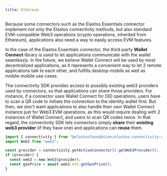 ```yaml
---
title: Ethereum
---
```


Because some connectors such as the Elastos Essentials connector implement not only the Elastos connectivity methods, but also standard EVM-compatible Web3 operations (crypto operations, inherited from Ethereum), applications also need a way to easily access EVM features.

In the case of the Elastos Essentials connector, the third-party **Wallet Connect** library is used to let applications communicate with the wallet seamlessly. In the future, we believe Wallet Connect will be used by most decentralized applications, as it represents a convenient way to let 2 remote applications talk to each other, and fulfills desktop-mobile as well as mobile-mobile use cases.

The connectivity SDK provides access to possibly existing web3 providers used by connectors, so that applications can share those providers. For instance, if a connector uses Wallet Connect for DID operations, users have to scan a QR code to initiate the connection to the identity wallet first. But then, we don't want applications to also handle their own Wallet Connect instance just for Web3 EVM operations, as this would require dealing with 2 instances of Wallet Connect, and users to scan QR codes twice. In that regard, the connectivity SDK lets connectors simply **share** their **existing web3 provider** (if they have one) and applications can **reuse** them.

```ts
import { connectivity } from "@elastosfoundation/elastos-connectivity-sdk-js";
import Web3 from "web3";

const provider = connectivity.getActiveConnector().getWeb3Provider();
if (provider) {
  const web3 = new Web3(provider);
  const gasPrice = await web3.eth.getGasPrice();
}
```
